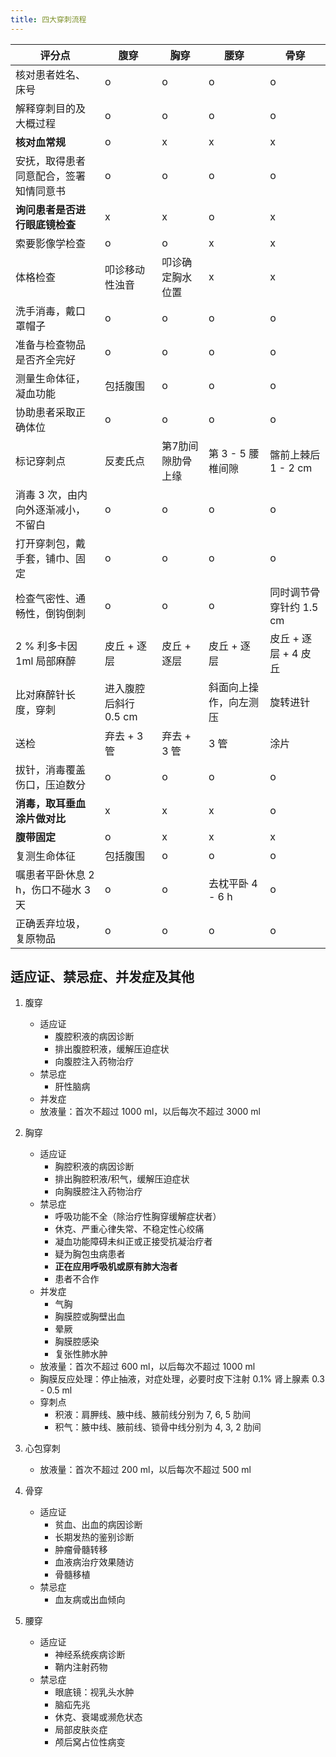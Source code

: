```yaml
---
title: 四大穿刺流程
---
```


| 评分点                                 | 腹穿                  | 胸穿              | 腰穿                   | 骨穿                    |
|----------------------------------------|-----------------------|-------------------|------------------------|-------------------------|
| 核对患者姓名、床号                     | o                     | o                 | o                      | o                       |
| 解释穿刺目的及大概过程                 | o                     | o                 | o                      | o                       |
| **核对血常规**                         | o                     | x                 | x                      | x                       |
| 安抚，取得患者同意配合，签署知情同意书 | o                     | o                 | o                      | o                       |
| **询问患者是否进行眼底镜检查**         | x                     | x                 | o                      | x                       |
| 索要影像学检查                         | o                     | o                 | x                      | x                       |
| 体格检查                               | 叩诊移动性浊音        | 叩诊确定胸水位置  | x                      | x                       |
| 洗手消毒，戴口罩帽子                   | o                     | o                 | o                      | o                       |
| 准备与检查物品是否齐全完好             | o                     | o                 | o                      | o                       |
| 测量生命体征，凝血功能                 | 包括腹围              | o                 | o                      | o                       |
| 协助患者采取正确体位                   | o                     | o                 | o                      | o                       |
| 标记穿刺点                             | 反麦氏点              | 第7肋间隙肋骨上缘 | 第 3 - 5 腰椎间隙      | 髂前上棘后 1 - 2 cm     |
| 消毒 3 次，由内向外逐渐减小，不留白    | o                     | o                 | o                      | o                       |
| 打开穿刺包，戴手套，铺巾、固定         | o                     | o                 | o                      | o                       |
| 检查气密性、通畅性，倒钩倒刺           | o                     | o                 | o                      | 同时调节骨穿针约 1.5 cm |
| 2 % 利多卡因 1ml 局部麻醉              | 皮丘 + 逐层           | 皮丘 + 逐层       | 皮丘 + 逐层            | 皮丘 + 逐层 + 4 皮丘    |
| 比对麻醉针长度，穿刺                   | 进入腹腔后斜行 0.5 cm |                   | 斜面向上操作，向左测压 | 旋转进针                |
| 送检                                   | 弃去 + 3 管           | 弃去 + 3 管       | 3 管                   | 涂片                    |
| 拔针，消毒覆盖伤口，压迫数分           | o                     | o                 | o                      | o                       |
| **消毒，取耳垂血涂片做对比**           | x                     | x                 | x                      | o                       |
| **腹带固定**                           | o                     | x                 | x                      | x                       |
| 复测生命体征                           | 包括腹围              | o                 | o                      | o                       |
| 嘱患者平卧休息 2 h，伤口不碰水 3 天    | o                     | o                 | 去枕平卧 4 - 6 h       | o                       |
| 正确丢弃垃圾，复原物品                 | o                     | o                 | o                      | o                       |


## 适应证、禁忌症、并发症及其他
1. 腹穿
    - 适应证
        - 腹腔积液的病因诊断
        - 排出腹腔积液，缓解压迫症状
        - 向腹腔注入药物治疗
    - 禁忌症
        - 肝性脑病
    - 并发症
    - 放液量：首次不超过 1000 ml，以后每次不超过 3000 ml

1. 胸穿
    - 适应证
        - 胸腔积液的病因诊断
        - 排出胸腔积液/积气，缓解压迫症状
        - 向胸膜腔注入药物治疗
    - 禁忌症
        - 呼吸功能不全（除治疗性胸穿缓解症状者）
        - 休克、严重心律失常、不稳定性心绞痛
        - 凝血功能障碍未纠正或正接受抗凝治疗者
        - 疑为胸包虫病患者
        - **正在应用呼吸机或原有肺大泡者**
        - 患者不合作
    - 并发症
        - 气胸
        - 胸膜腔或胸壁出血
        - 晕厥
        - 胸膜腔感染
        - 复张性肺水肿
    - 放液量：首次不超过 600 ml，以后每次不超过 1000 ml
    - 胸膜反应处理：停止抽液，对症处理，必要时皮下注射 0.1% 肾上腺素 0.3 - 0.5 ml
    - 穿刺点
        - 积液：肩胛线、腋中线、腋前线分别为 7, 6, 5 肋间
        - 积气：腋中线、腋前线、锁骨中线分别为 4, 3, 2 肋间

1. 心包穿刺
    - 放液量：首次不超过 200 ml，以后每次不超过 500 ml

1. 骨穿
    - 适应证
        - 贫血、出血的病因诊断
        - 长期发热的鉴别诊断
        - 肿瘤骨髓转移
        - 血液病治疗效果随访
        - 骨髓移植
    - 禁忌症
        - 血友病或出血倾向

1. 腰穿
    - 适应证
        - 神经系统疾病诊断
        - 鞘内注射药物
    - 禁忌症
        - 眼底镜：视乳头水肿
        - 脑疝先兆
        - 休克、衰竭或濒危状态
        - 局部皮肤炎症
        - 颅后窝占位性病变

